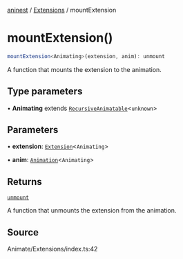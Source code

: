 [aninest](../../index.md) / [Extensions](../index.md) / mountExtension

# mountExtension()

```ts
mountExtension<Animating>(extension, anim): unmount
```

A function that mounts the extension to the animation.

## Type parameters

• **Animating** extends [`RecursiveAnimatable`](../../AnimatableTypes/type-aliases/RecursiveAnimatable.md)\<`unknown`\>

## Parameters

• **extension**: [`Extension`](../type-aliases/Extension.md)\<`Animating`\>

• **anim**: [`Animation`](../../AnimatableTypes/type-aliases/Animation.md)\<`Animating`\>

## Returns

[`unmount`](../type-aliases/unmount.md)

A function that unmounts the extension from the animation.

## Source

Animate/Extensions/index.ts:42
